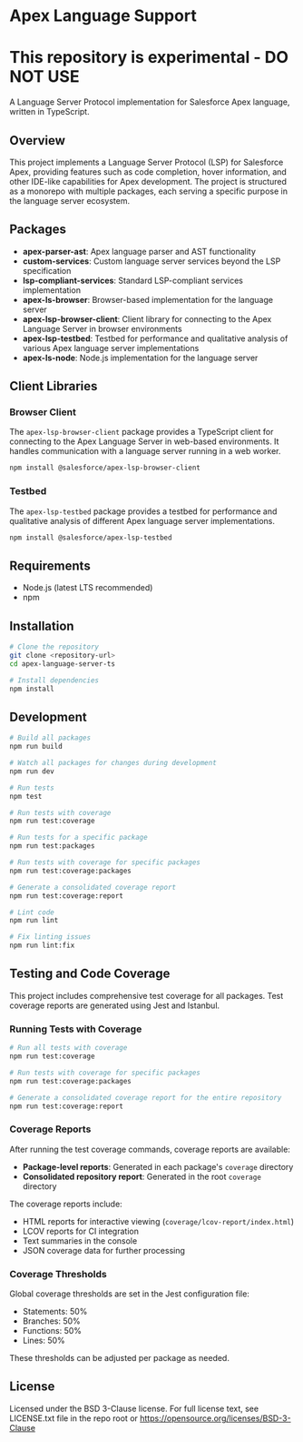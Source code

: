 # Apex Language Support

# This repository is experimental - DO NOT USE

A Language Server Protocol implementation for Salesforce Apex language, written in TypeScript.

## Overview

This project implements a Language Server Protocol (LSP) for Salesforce Apex, providing features such as code completion, hover information, and other IDE-like capabilities for Apex development. The project is structured as a monorepo with multiple packages, each serving a specific purpose in the language server ecosystem.

## Packages

- **apex-parser-ast**: Apex language parser and AST functionality
- **custom-services**: Custom language server services beyond the LSP specification
- **lsp-compliant-services**: Standard LSP-compliant services implementation
- **apex-ls-browser**: Browser-based implementation for the language server
- **apex-lsp-browser-client**: Client library for connecting to the Apex Language Server in browser environments
- **apex-lsp-testbed**: Testbed for performance and qualitative analysis of various Apex language server implementations
- **apex-ls-node**: Node.js implementation for the language server

## Client Libraries

### Browser Client

The `apex-lsp-browser-client` package provides a TypeScript client for connecting to the Apex Language Server in web-based environments. It handles communication with a language server running in a web worker.

```bash
npm install @salesforce/apex-lsp-browser-client
```

### Testbed

The `apex-lsp-testbed` package provides a testbed for performance and qualitative analysis of different Apex language server implementations.

```bash
npm install @salesforce/apex-lsp-testbed
```

## Requirements

- Node.js (latest LTS recommended)
- npm

## Installation

```bash
# Clone the repository
git clone <repository-url>
cd apex-language-server-ts

# Install dependencies
npm install
```

## Development

```bash
# Build all packages
npm run build

# Watch all packages for changes during development
npm run dev

# Run tests
npm test

# Run tests with coverage
npm run test:coverage

# Run tests for a specific package
npm run test:packages

# Run tests with coverage for specific packages
npm run test:coverage:packages

# Generate a consolidated coverage report
npm run test:coverage:report

# Lint code
npm run lint

# Fix linting issues
npm run lint:fix
```

## Testing and Code Coverage

This project includes comprehensive test coverage for all packages. Test coverage reports are generated using Jest and Istanbul.

### Running Tests with Coverage

```bash
# Run all tests with coverage
npm run test:coverage

# Run tests with coverage for specific packages
npm run test:coverage:packages

# Generate a consolidated coverage report for the entire repository
npm run test:coverage:report
```

### Coverage Reports

After running the test coverage commands, coverage reports are available:

- **Package-level reports**: Generated in each package's `coverage` directory
- **Consolidated repository report**: Generated in the root `coverage` directory

The coverage reports include:

- HTML reports for interactive viewing (`coverage/lcov-report/index.html`)
- LCOV reports for CI integration
- Text summaries in the console
- JSON coverage data for further processing

### Coverage Thresholds

Global coverage thresholds are set in the Jest configuration file:

- Statements: 50%
- Branches: 50%
- Functions: 50%
- Lines: 50%

These thresholds can be adjusted per package as needed.

## License

Licensed under the BSD 3-Clause license.
For full license text, see LICENSE.txt file in the repo root or https://opensource.org/licenses/BSD-3-Clause

